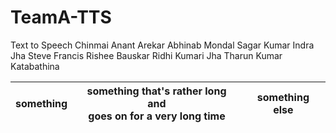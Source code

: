 # TeamA-TTS
Text to Speech  Chinmai Anant Arekar Abhinab Mondal Sagar Kumar Indra Jha Steve Francis Rishee Bauskar Ridhi Kumari Jha   Tharun Kumar Katabathina

| something | something that's rather long and <br />goes on for a very long time | something else |
|-----------|---------------------------------------------------------------|----------------|

